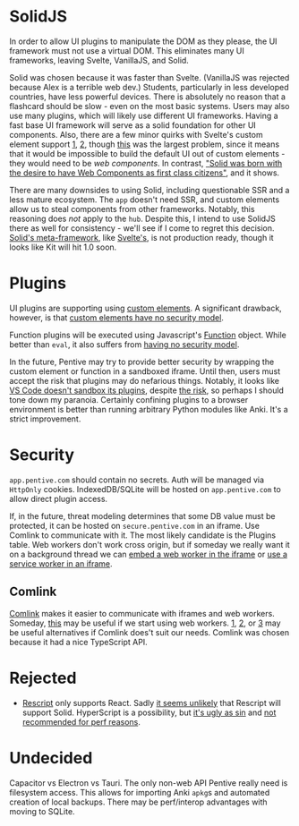 # SolidJS

In order to allow UI plugins to manipulate the DOM as they please, the UI framework must not use a virtual DOM. This eliminates many UI frameworks, leaving Svelte, VanillaJS, and Solid.

Solid was chosen because it was faster than Svelte. (VanillaJS was rejected because Alex is a terrible web dev.) Students, particularly in less developed countries, have less powerful devices. There is absolutely no reason that a flashcard should be slow - even on the most basic systems. Users may also use many plugins, which will likely use different UI frameworks. Having a fast base UI framework will serve as a solid foundation for other UI components. Also, there are a few minor quirks with Svelte's custom element support [1](https://github.com/sveltejs/svelte/issues/3852), [2](https://blog.logrocket.com/build-web-components-svelte/#:~:text=my%2Dcard%3E-,Major%20drawbacks,-We%E2%80%99ve%20just%20learned), though [this](https://github.com/sveltejs/svelte/issues/1748) was the largest problem, since it means that it would be impossible to build the default UI out of custom elements - they would need to be _web components_. In contrast, ["Solid was born with the desire to have Web Components as first class citizens"](https://www.solidjs.com/guides/getting-started#web-components:~:text=Solid%20was%20born%20with%20the%20desire%20to%20have%20Web%20Components%20as%20first%20class%20citizens), and it shows.

There are many downsides to using Solid, including questionable SSR and a less mature ecosystem. The `app` doesn't need SSR, and custom elements allow us to steal components from other frameworks. Notably, this reasoning does _not_ apply to the `hub`. Despite this, I intend to use SolidJS there as well for consistency - we'll see if I come to regret this decision. [Solid's meta-framework](https://github.com/solidjs/solid-start), like [Svelte's](https://kit.svelte.dev/), is not production ready, though it looks like Kit will hit 1.0 soon.

# Plugins

UI plugins are supporting using [custom elements](https://developer.mozilla.org/en-US/docs/Web/Web_Components/Using_custom_elements). A significant drawback, however, is that [custom elements have no security model](https://stackoverflow.com/q/45282601).

Function plugins will be executed using Javascript's [Function](https://developer.mozilla.org/en-US/docs/Web/JavaScript/Reference/Global_Objects/Function) object. While better than `eval`, it also suffers from [having no security model](https://stackoverflow.com/q/18060696).

In the future, Pentive may try to provide better security by wrapping the custom element or function in a sandboxed iframe. Until then, users must accept the risk that plugins may do nefarious things. Notably, it looks like [VS Code doesn't sandbox its plugins](https://stackoverflow.com/q/67493012), despite [the risk](https://snyk.io/blog/visual-studio-code-extension-security-vulnerabilities-deep-dive/), so perhaps I should tone down my paranoia. Certainly confining plugins to a browser environment is better than running arbitrary Python modules like Anki. It's a strict improvement.

# Security

`app.pentive.com` should contain no secrets. Auth will be managed via `HttpOnly` cookies. IndexedDB/SQLite will be hosted on `app.pentive.com` to allow direct plugin access.

If, in the future, threat modeling determines that some DB value must be protected, it can be hosted on `secure.pentive.com` in an iframe. Use Comlink to communicate with it. The most likely candidate is the Plugins table. Web workers don't work cross origin, but if someday we really want it on a background thread we can [embed a web worker in the iframe](https://stackoverflow.com/a/22151285) or [use a service worker in an iframe](https://stackoverflow.com/a/31883194).

## Comlink

[Comlink](https://github.com/GoogleChromeLabs/comlink) makes it easier to communicate with iframes and web workers. Someday, [this](https://github.com/GoogleChromeLabs/comlink-loader) may be useful if we start using web workers. [1](https://advancedweb.hu/how-to-use-async-await-with-postmessage/), [2](https://github.com/Aaronius/penpal), or [3](https://github.com/dollarshaveclub/postmate) may be useful alternatives if Comlink does't suit our needs. Comlink was chosen because it had a nice TypeScript API.

# Rejected

- [Rescript](https://rescript-lang.org/) only supports React. Sadly [it seems unlikely](https://github.com/rescript-lang/rescript-compiler/issues/4783) that Rescript will support Solid. HyperScript is a possibility, but [it's ugly as sin](https://github.com/solidjs/solid/issues/245#issuecomment-719905295) and [not recommended for perf reasons](https://www.solidjs.com/docs/1.0.0#6.-i-really-dislike-jsx%2C-any-chance-of-a-template-dsl%3F-oh%2C-i-see-you-have-tagged-template-literals%2Fhyperscript.-maybe-i-will-use-those...).

# Undecided

Capacitor vs Electron vs Tauri. The only non-web API Pentive really need is filesystem access. This allows for importing Anki `apkg`s and automated creation of local backups. There may be perf/interop advantages with moving to SQLite.
